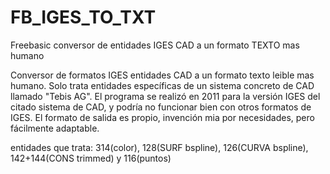 # FB_IGES_TO_TXT
Freebasic conversor de entidades IGES CAD a un formato TEXTO mas humano


Conversor de formatos IGES entidades CAD a un formato texto leible mas humano.
Solo trata entidades específicas de un sistema concreto de CAD llamado "Tebis AG".
El programa se realizó en 2011 para la versión IGES del citado sistema de CAD, y podría no funcionar bien con otros formatos de IGES.
El formato de salida es propio, invención mia por necesidades, pero fácilmente adaptable.

entidades que trata:
 314(color), 128(SURF bspline), 126(CURVA bspline), 142+144(CONS trimmed) y 116(puntos)
